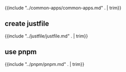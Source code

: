 {{include "../common-apps/common-apps.md" . | trim}}

## create justfile

{{include "../justfile/justfile.md" . | trim}}

## use pnpm

{{include "../pnpm/pnpm.md" . | trim}}

